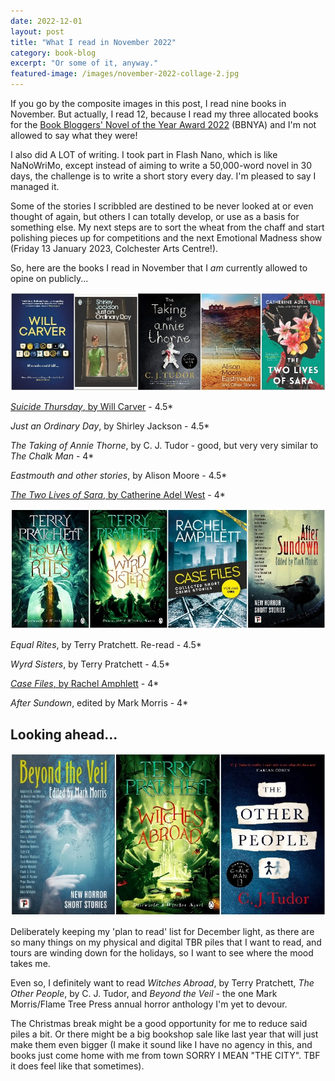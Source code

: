 ```yaml
---
date: 2022-12-01
layout: post
title: "What I read in November 2022"
category: book-blog
excerpt: "Or some of it, anyway."
featured-image: /images/november-2022-collage-2.jpg
---
```


If you go by the composite images in this post, I read nine books in November. But actually, I read 12, because I read my three allocated books for the [Book Bloggers' Novel of the Year Award 2022](https://www.bbnya.com/) (BBNYA) and I'm not allowed to say what they were!

I also did A LOT of writing. I took part in Flash Nano, which is like NaNoWriMo, except instead of aiming to write a 50,000-word novel in 30 days, the challenge is to write a short story every day. I'm pleased to say I managed it.

Some of the stories I scribbled are destined to be never looked at or even thought of again, but others I can totally develop, or use as a basis for something else. My next steps are to sort the wheat from the chaff and start polishing pieces up for competitions and the next Emotional Madness show (Friday 13 January 2023, Colchester Arts Centre!).

So, here are the books I read in November that I *am* currently allowed to opine on publicly...

![Suicide Thursday, Just an Ordinary Day, The Taking of Annie Thorne, Eastmouth and other stories, The Two Lives of Sara](/images/november-2022-collage-1.jpg)

[<cite>Suicide Thursday</cite>, by Will Carver](/blog-tour-suicide-thursday/) - 4.5*

<cite>Just an Ordinary Day</cite>, by Shirley Jackson - 4.5*

<cite>The Taking of Annie Thorne</cite>, by C. J. Tudor - good, but very very similar to <cite>The Chalk Man</cite> - 4*

<cite>Eastmouth and other stories</cite>, by Alison Moore - 4.5*

[<cite>The Two Lives of Sara</cite>, by Catherine Adel West](/blog-tour-the-two-lives-of-sara/) - 4*

![Equal Rites, Wyrd Sisters, Case Files, After Sundown](/images/november-2022-collage-2.jpg)

<cite>Equal Rites</cite>, by Terry Pratchett. Re-read - 4.5*

<cite>Wyrd Sisters</cite>, by Terry Pratchett - 4.5*

[<cite>Case Files</cite>, by Rachel Amphlett](/blog-tour-case-files/) - 4*

<cite>After Sundown</cite>, edited by Mark Morris - 4*

## Looking ahead...

![Beyond the Veil, Witches Abroad, The Other People](/images/november-2022-collage-3.jpg)

Deliberately keeping my 'plan to read' list for December light, as there are so many things on my physical and digital TBR piles that I want to read, and tours are winding down for the holidays, so I want to see where the mood takes me.

Even so, I definitely want to read <cite>Witches Abroad</cite>, by Terry Pratchett, <cite>The Other People</cite>, by C. J. Tudor, and <cite>Beyond the Veil</cite> - the one Mark Morris/Flame Tree Press annual horror anthology I'm yet to devour.

The Christmas break might be a good opportunity for me to reduce said piles a bit. Or there might be a big bookshop sale like last year that will just make them even bigger (I make it sound like I have no agency in this, and books just come home with me from town SORRY I MEAN "THE CITY". TBF it does feel like that sometimes).
